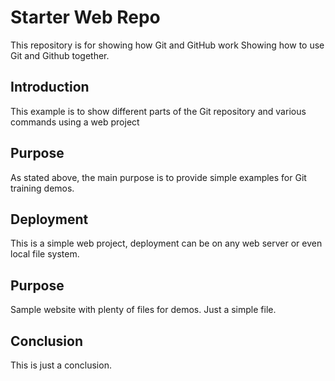 # Starter Web Repo

This repository is for showing how Git and GitHub work
Showing how to use Git and Github together.

## Introduction

This example is to show different parts of the Git repository and various commands using a web project

## Purpose

As stated above, the main purpose is to provide simple examples for Git training demos.

## Deployment

This is a simple web project, deployment can be on any web server or even local file system. 

## Purpose

Sample website with plenty of files for demos.
Just a simple file.

## Conclusion

This is just a conclusion.
